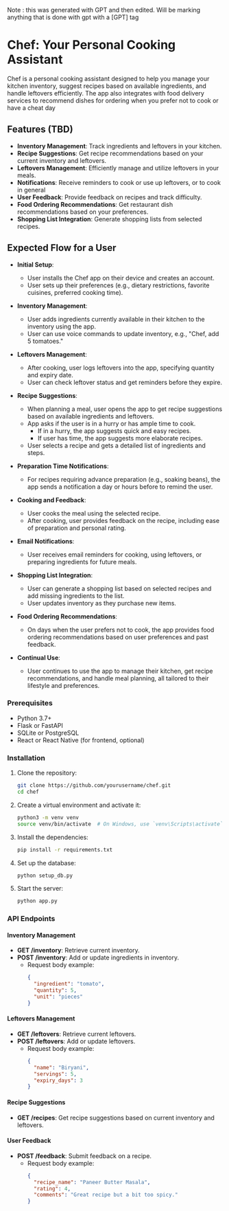Note : this was generated with GPT and then edited. Will be marking anything that is done with gpt with a [GPT] tag
# Chef: Your Personal Cooking Assistant

Chef is a personal cooking assistant designed to help you manage your kitchen inventory, suggest recipes based on available ingredients, and handle leftovers efficiently. The app also integrates with food delivery services to recommend dishes for ordering when you prefer not to cook or have a cheat day 

## Features (TBD)
- **Inventory Management**: Track ingredients and leftovers in your kitchen.
- **Recipe Suggestions**: Get recipe recommendations based on your current inventory and leftovers.
- **Leftovers Management**: Efficiently manage and utilize leftovers in your meals.
- **Notifications**: Receive reminders to cook or use up leftovers, or to cook in general
- **User Feedback**: Provide feedback on recipes and track difficulty.
- **Food Ordering Recommendations**: Get restaurant dish recommendations based on your preferences.
- **Shopping List Integration**: Generate shopping lists from selected recipes.

## Expected Flow for a User
- **Initial Setup**:
    - User installs the Chef app on their device and creates an account.
    - User sets up their preferences (e.g., dietary restrictions, favorite cuisines, preferred cooking time).

- **Inventory Management**:
    - User adds ingredients currently available in their kitchen to the inventory using the app.
    - User can use voice commands to update inventory, e.g., "Chef, add 5 tomatoes."

- **Leftovers Management**:
    - After cooking, user logs leftovers into the app, specifying quantity and expiry date.
    - User can check leftover status and get reminders before they expire.

- **Recipe Suggestions**:
    - When planning a meal, user opens the app to get recipe suggestions based on available ingredients and leftovers.
    - App asks if the user is in a hurry or has ample time to cook.
        - If in a hurry, the app suggests quick and easy recipes.
        - If user has time, the app suggests more elaborate recipes.
    - User selects a recipe and gets a detailed list of ingredients and steps.

- **Preparation Time Notifications**:
    - For recipes requiring advance preparation (e.g., soaking beans), the app sends a notification a day or hours before to remind the user.

- **Cooking and Feedback**:
    - User cooks the meal using the selected recipe.
    - After cooking, user provides feedback on the recipe, including ease of preparation and personal rating.

- **Email Notifications**:
    - User receives email reminders for cooking, using leftovers, or preparing ingredients for future meals.

- **Shopping List Integration**:
    - User can generate a shopping list based on selected recipes and add missing ingredients to the list.
    - User updates inventory as they purchase new items.

- **Food Ordering Recommendations**:
    - On days when the user prefers not to cook, the app provides food ordering recommendations based on user preferences and past feedback.

- **Continual Use**:
    - User continues to use the app to manage their kitchen, get recipe recommendations, and handle meal planning, all tailored to their lifestyle and preferences.


### Prerequisites
- Python 3.7+
- Flask or FastAPI
- SQLite or PostgreSQL
- React or React Native (for frontend, optional)

### Installation
1. Clone the repository:
    ```bash
    git clone https://github.com/yourusername/chef.git
    cd chef
    ```

2. Create a virtual environment and activate it:
    ```bash
    python3 -m venv venv
    source venv/bin/activate  # On Windows, use `venv\Scripts\activate`
    ```

3. Install the dependencies:
    ```bash
    pip install -r requirements.txt
    ```

4. Set up the database:
    ```bash
    python setup_db.py
    ```

5. Start the server:
    ```bash
    python app.py
    ```

### API Endpoints

#### Inventory Management
- **GET /inventory**: Retrieve current inventory.
- **POST /inventory**: Add or update ingredients in inventory.
  - Request body example:
    ```json
    {
      "ingredient": "tomato",
      "quantity": 5,
      "unit": "pieces"
    }
    ```

#### Leftovers Management
- **GET /leftovers**: Retrieve current leftovers.
- **POST /leftovers**: Add or update leftovers.
  - Request body example:
    ```json
    {
      "name": "Biryani",
      "servings": 5,
      "expiry_days": 3
    }
    ```

#### Recipe Suggestions
- **GET /recipes**: Get recipe suggestions based on current inventory and leftovers.

#### User Feedback
- **POST /feedback**: Submit feedback on a recipe.
  - Request body example:
    ```json
    {
      "recipe_name": "Paneer Butter Masala",
      "rating": 4,
      "comments": "Great recipe but a bit too spicy."
    }
    ```

 
 